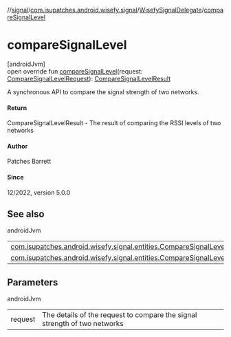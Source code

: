 //[signal](../../../index.md)/[com.isupatches.android.wisefy.signal](../index.md)/[WisefySignalDelegate](index.md)/[compareSignalLevel](compare-signal-level.md)

# compareSignalLevel

[androidJvm]\
open override fun [compareSignalLevel](compare-signal-level.md)(request: [CompareSignalLevelRequest](../../com.isupatches.android.wisefy.signal.entities/-compare-signal-level-request/index.md)): [CompareSignalLevelResult](../../com.isupatches.android.wisefy.signal.entities/-compare-signal-level-result/index.md)

A synchronous API to compare the signal strength of two networks.

#### Return

CompareSignalLevelResult - The result of comparing the RSSI levels of two networks

#### Author

Patches Barrett

#### Since

12/2022, version 5.0.0

## See also

androidJvm

| | |
|---|---|
| [com.isupatches.android.wisefy.signal.entities.CompareSignalLevelRequest](../../com.isupatches.android.wisefy.signal.entities/-compare-signal-level-request/index.md) |  |
| [com.isupatches.android.wisefy.signal.entities.CompareSignalLevelResult](../../com.isupatches.android.wisefy.signal.entities/-compare-signal-level-result/index.md) |  |

## Parameters

androidJvm

| | |
|---|---|
| request | The details of the request to compare the signal strength of two networks |
